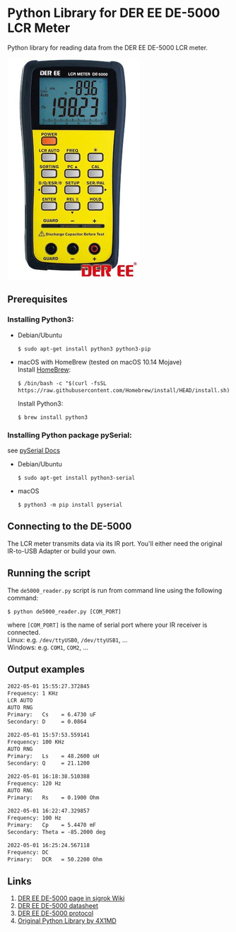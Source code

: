 # Python Library for DER EE DE-5000 LCR Meter

Python library for reading data from the DER EE DE-5000 LCR meter.

![DE-5000](images/de-5000-small.jpg)


## Prerequisites

### Installing Python3:

- Debian/Ubuntu

	```
	$ sudo apt-get install python3 python3-pip
	```
- macOS with HomeBrew (tested on macOS 10.14 Mojave)  
	Install [HomeBrew](https://brew.sh/index_de):

	```
	$ /bin/bash -c "$(curl -fsSL https://raw.githubusercontent.com/Homebrew/install/HEAD/install.sh)"
	```

	Install Python3:

	```
	$ brew install python3
	```

### Installing Python package pySerial:

see [pySerial Docs](https://pyserial.readthedocs.io/en/latest/pyserial.html#installation)

- Debian/Ubuntu

	```
	$ sudo apt-get install python3-serial
	```
- macOS

	```
	$ python3 -m pip install pyserial
	```


## Connecting to the DE-5000

The LCR meter transmits data via its IR port. You'll either need the original IR-to-USB Adapter or build your own.


## Running the script

The ```de5000_reader.py``` script is run from command line using the following command:

```
$ python de5000_reader.py [COM_PORT]
```

where ```[COM_PORT]``` is the name of serial port where your IR receiver is connected.  
Linux: e.g. ```/dev/ttyUSB0```, ```/dev/ttyUSB1```, ...  
Windows: e.g. ```COM1```, ```COM2```, ...  


## Output examples

```
2022-05-01 15:55:27.372845
Frequency: 1 KHz
LCR AUTO
AUTO RNG
Primary:   Cs    = 6.4730 uF
Secondary: D     = 0.0864 
```

```
2022-05-01 15:57:53.559141
Frequency: 100 KHz
AUTO RNG
Primary:   Ls    = 48.2600 uH
Secondary: Q     = 21.1200 
```

```
2022-05-01 16:18:38.510388
Frequency: 120 Hz
AUTO RNG
Primary:   Rs    = 0.1900 Ohm
```

```
2022-05-01 16:22:47.329857
Frequency: 100 Hz
Primary:   Cp    = 5.4470 mF
Secondary: Theta = -85.2000 deg
```

```
2022-05-01 16:25:24.567118
Frequency: DC
Primary:   DCR   = 50.2200 Ohm
```


## Links

1. [DER EE DE-5000 page in sigrok Wiki](https://sigrok.org/wiki/DER_EE_DE-5000)
2. [DER EE DE-5000 datasheet](http://www.ietlabs.com/pdf/Datasheets/DE_5000.pdf)
3. [DER EE DE-5000 protocol](protocol.md)
4. [Original Python Library by 4X1MD](https://github.com/4x1md/de5000_lcr_py)
